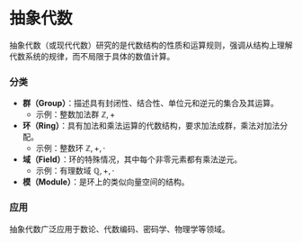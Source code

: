 # 抽象代数

抽象代数（或现代代数）研究的是代数结构的性质和运算规则，强调从结构上理解代数系统的规律，而不局限于具体的数值计算。

### 分类
- **群（Group）**：描述具有封闭性、结合性、单位元和逆元的集合及其运算。
  - 示例：整数加法群 $\mathbb{Z}, +$
- **环（Ring）**：具有加法和乘法运算的代数结构，要求加法成群，乘法对加法分配。
  - 示例：整数环 $\mathbb{Z}, +, \cdot$
- **域（Field）**：环的特殊情况，其中每个非零元素都有乘法逆元。
  - 示例：有理数域 $\mathbb{Q}, +, \cdot$
- **模（Module）**：是环上的类似向量空间的结构。

### 应用
抽象代数广泛应用于数论、代数编码、密码学、物理学等领域。

<DocsAD/>